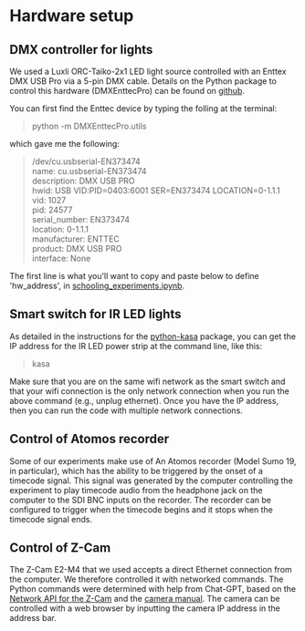 # Hardware setup

## DMX controller for lights

We used a Luxli ORC-Taiko-2x1 LED light source controlled with an Enttex DMX USB Pro via a 5-pin DMX cable. Details on the Python package to control this hardware (DMXEnttecPro) can be found on [github](https://github.com/SavinaRoja/DMXEnttecPro).

You can first find the Enttec device by typing the folling at the terminal:

> python -m DMXEnttecPro.utils

which gave me the following:

>/dev/cu.usbserial-EN373474 <br>
>  name: cu.usbserial-EN373474 <br> 
>  description: DMX USB PRO<br>
>  hwid: USB VID:PID=0403:6001 SER=EN373474 LOCATION=0-1.1.1<br>
>  vid: 1027<br>
>  pid: 24577<br>
>  serial_number: EN373474<br>
>  location: 0-1.1.1<br>
>  manufacturer: ENTTEC<br>
>  product: DMX USB PRO<br>
>  interface: None<br>

The first line is what you'll want to copy and paste below to define 'hw_address', in [schooling_experiments.ipynb](schooling_experiments.ipynb).

## Smart switch for IR LED lights

As detailed in the instructions for the [python-kasa](https://python-kasa.readthedocs.io/en/latest/cli.html) package, you can get the IP address for the IR LED power strip at the command line, like this:

> kasa

Make sure that you are on the same wifi network as the smart switch and that your wifi connection is the only network connection when you run the above command (e.g., unplug ethernet). Once you have the IP address, then you can run the code with multiple network connections.

## Control of Atomos recorder

Some of our experiments make use of An Atomos recorder (Model Sumo 19, in particular), which has the ability to be triggered by the onset of a timecode signal. 
This signal was generated by the computer controlling the experiment to play timecode audio from the headphone jack on the computer to the SDI BNC inputs on the recorder. 
The recorder can be configured to trigger when the timecode begins and it stops when the timecode signal ends.

## Control of Z-Cam

The Z-Cam E2-M4 that we used accepts a direct Ethernet connection from the computer. We therefore controlled it with networked commands. 
The Python commands were determined with help from Chat-GPT, based on the [Network API for the Z-Cam](https://github.com/imaginevision/Z-Camera-Doc/blob/master/E2/protocol/http.md#Video-record-control) and the [camera manual](https://www.z-cam.com/wp-content/uploads/2022/01/Z-CAM-E2-Flagship-Series-User-Manual-v0.4-FW0.98.pdf).
The camera can be controlled with a web browser by inputting the camera IP address in the address bar.
